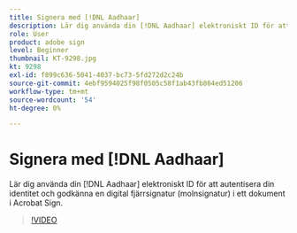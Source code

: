 ```yaml
---
title: Signera med [!DNL Aadhaar]
description: Lär dig använda din [!DNL Aadhaar] elektroniskt ID för att autentisera din identitet och godkänna en digital fjärrsignatur (molnsignatur) i ett dokument i Acrobat Sign
role: User
product: adobe sign
level: Beginner
thumbnail: KT-9298.jpg
kt: 9298
exl-id: f899c636-5041-4037-bc73-5fd272d2c24b
source-git-commit: 4ebf9594025f98f0505c58f1ab43fb864ed51206
workflow-type: tm+mt
source-wordcount: '54'
ht-degree: 0%

---
```


# Signera med [!DNL Aadhaar]

Lär dig använda din [!DNL Aadhaar] elektroniskt ID för att autentisera din identitet och godkänna en digital fjärrsignatur (molnsignatur) i ett dokument i Acrobat Sign.

>[!VIDEO](https://video.tv.adobe.com/v/338362?quality=12&learn=on&hidetitle=true)

